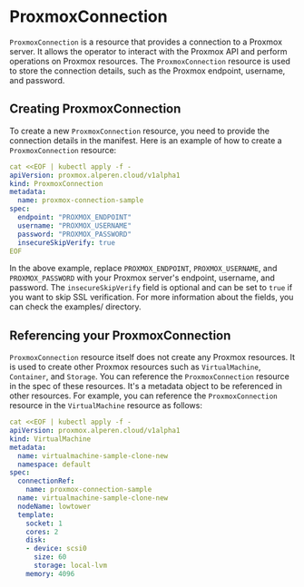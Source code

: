 # ProxmoxConnection

`ProxmoxConnection` is a resource that provides a connection to a Proxmox server. It allows the operator to interact with the Proxmox API and perform operations on Proxmox resources. The `ProxmoxConnection` resource is used to store the connection details, such as the Proxmox endpoint, username, and password.

## Creating ProxmoxConnection

To create a new `ProxmoxConnection` resource, you need to provide the connection details in the manifest. Here is an example of how to create a `ProxmoxConnection` resource:

```yaml
cat <<EOF | kubectl apply -f -
apiVersion: proxmox.alperen.cloud/v1alpha1
kind: ProxmoxConnection
metadata:
  name: proxmox-connection-sample
spec:
  endpoint: "PROXMOX_ENDPOINT"
  username: "PROXMOX_USERNAME"
  password: "PROXMOX_PASSWORD"
  insecureSkipVerify: true
EOF
```

In the above example, replace `PROXMOX_ENDPOINT`, `PROXMOX_USERNAME`, and `PROXMOX_PASSWORD` with your Proxmox server's endpoint, username, and password. The `insecureSkipVerify` field is optional and can be set to `true` if you want to skip SSL verification. For more information about the fields, you can check the examples/ directory.

## Referencing your ProxmoxConnection

`ProxmoxConnection` resource itself does not create any Proxmox resources. It is used to create other Proxmox resources such as `VirtualMachine`, `Container`, and `Storage`. You can reference the `ProxmoxConnection` resource in the spec of these resources. It's a metadata object to be referenced in other resources. For example, you can reference the `ProxmoxConnection` resource in the `VirtualMachine` resource as follows:

```yaml
cat <<EOF | kubectl apply -f -
apiVersion: proxmox.alperen.cloud/v1alpha1
kind: VirtualMachine
metadata:
  name: virtualmachine-sample-clone-new
  namespace: default
spec:
  connectionRef:
    name: proxmox-connection-sample
  name: virtualmachine-sample-clone-new
  nodeName: lowtower
  template:
    socket: 1
    cores: 2
    disk:
    - device: scsi0
      size: 60
      storage: local-lvm
    memory: 4096
```
  